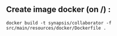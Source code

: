 ## Create image docker (on /) :
    docker build -t synapsis/collaborator -f src/main/resources/docker/Dockerfile .